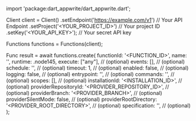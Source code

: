 import 'package:dart_appwrite/dart_appwrite.dart';

Client client = Client()
    .setEndpoint('https://example.com/v1') // Your API Endpoint
    .setProject('<YOUR_PROJECT_ID>') // Your project ID
    .setKey('<YOUR_API_KEY>'); // Your secret API key

Functions functions = Functions(client);

Func result = await functions.create(
    functionId: '<FUNCTION_ID>',
    name: '<NAME>',
    runtime: .node145,
    execute: ["any"], // (optional)
    events: [], // (optional)
    schedule: '', // (optional)
    timeout: 1, // (optional)
    enabled: false, // (optional)
    logging: false, // (optional)
    entrypoint: '<ENTRYPOINT>', // (optional)
    commands: '<COMMANDS>', // (optional)
    scopes: [], // (optional)
    installationId: '<INSTALLATION_ID>', // (optional)
    providerRepositoryId: '<PROVIDER_REPOSITORY_ID>', // (optional)
    providerBranch: '<PROVIDER_BRANCH>', // (optional)
    providerSilentMode: false, // (optional)
    providerRootDirectory: '<PROVIDER_ROOT_DIRECTORY>', // (optional)
    specification: '', // (optional)
);
